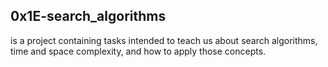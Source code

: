 ## 0x1E-search_algorithms
is a project containing tasks intended to teach us about search algorithms, time and space complexity, and how to apply those concepts.
